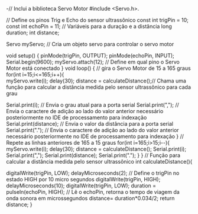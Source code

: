 -// Inclui a biblioteca Servo Motor
#include <Servo.h>. 

// Define os pinos Trig e Echo do sensor ultrassônico
const int trigPin = 10;
const int echoPin = 11;
// Variáveis para a duração e a distância
long duration;
int distance;

Servo myServo; // Cria um objeto servo para controlar o servo motor

void setup() {
  pinMode(trigPin, OUTPUT); 
  pinMode(echoPin, INPUT);
  Serial.begin(9600);
  myServo.attach(12); // Define em qual pino o Servo Motor está conectado
}
void loop() {
  // gira o Servo Motor de 15 a 165 graus
  for(int i=15;i<=165;i++){  
  myServo.write(i);
  delay(30);
  distance = calculateDistance();// Chama uma função para calcular a distância medida pelo sensor ultrassônico para cada grau
  
  Serial.print(i); // Envia o grau atual para a porta serial
  Serial.print(","); // Envia o caractere de adição ao lado do valor anterior necessário posteriormente no IDE de processamento para indexação
  Serial.print(distance); // Envia o valor da distância para a porta serial
  Serial.print("."); // Envia o caractere de adição ao lado do valor anterior necessário posteriormente no IDE de processamento para indexação
  }
  // Repete as linhas anteriores de 165 a 15 graus
  for(int i=165;i>15;i--){  
  myServo.write(i);
  delay(30);
  distance = calculateDistance();
  Serial.print(i);
  Serial.print(",");
  Serial.print(distance);
  Serial.print(".");
  }
}
// Função para calcular a distância medida pelo sensor ultrassônico
int calculateDistance(){ 
  
  digitalWrite(trigPin, LOW); 
  delayMicroseconds(2);
  // Define o trigPin no estado HIGH por 10 micro segundos
  digitalWrite(trigPin, HIGH); 
  delayMicroseconds(10);
  digitalWrite(trigPin, LOW);
  duration = pulseIn(echoPin, HIGH); // Lê o echoPin, retorna o tempo de viagem da onda sonora em microssegundos
  distance= duration*0.034/2;
  return distance;
}
